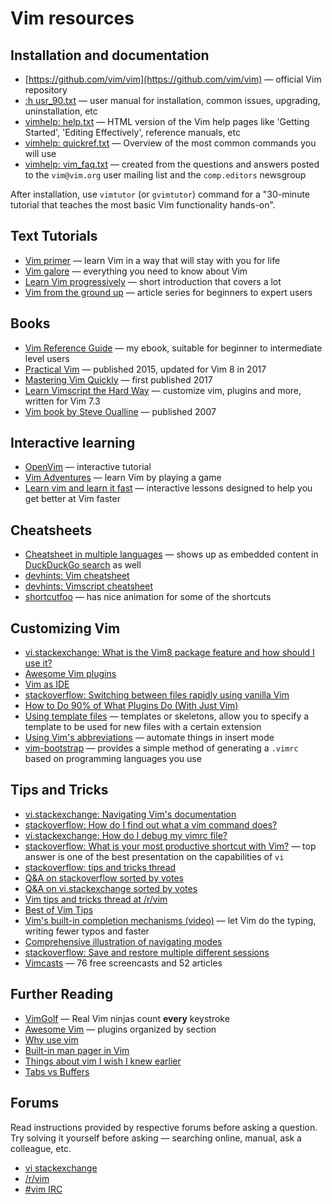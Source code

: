 # Vim resources

## Installation and documentation

* [https://github.com/vim/vim](https://github.com/vim/vim) — official Vim repository
* [:h usr_90.txt](https://vimhelp.org/usr_90.txt.html) — user manual for installation, common issues, upgrading, uninstallation, etc
* [vimhelp: help.txt](https://vimhelp.org/) — HTML version of the Vim help pages like 'Getting Started', 'Editing Effectively', reference manuals, etc
* [vimhelp: quickref.txt](https://vimhelp.org/quickref.txt.html) — Overview of the most common commands you will use
* [vimhelp: vim_faq.txt](https://vimhelp.org/vim_faq.txt.html) — created from the questions and answers posted to the `vim@vim.org` user mailing list and the `comp.editors` newsgroup

After installation, use `vimtutor` (or `gvimtutor`) command for a "30-minute tutorial that teaches the most basic Vim functionality hands-on".

## Text Tutorials

* [Vim primer](https://danielmiessler.com/p/vim/) — learn Vim in a way that will stay with you for life
* [Vim galore](https://github.com/mhinz/vim-galore/blob/master/README.md) — everything you need to know about Vim
* [Learn Vim progressively](https://yannesposito.com/Scratch/en/blog/Learn-Vim-Progressively/) — short introduction that covers a lot
* [Vim from the ground up](https://thevaluable.dev/vim-commands-beginner/) — article series for beginners to expert users

## Books

* [Vim Reference Guide](https://learnbyexample.github.io/vim_reference/Introduction.html) — my ebook, suitable for beginner to intermediate level users
* [Practical Vim](https://pragprog.com/titles/dnvim2/practical-vim-second-edition/) — published 2015, updated for Vim 8 in 2017
* [Mastering Vim Quickly](https://jovicailic.org/mastering-vim-quickly/) — first published 2017
* [Learn Vimscript the Hard Way](https://learnvimscriptthehardway.stevelosh.com/) — customize vim, plugins and more, written for Vim 7.3
* [Vim book by Steve Oualline](http://www.oualline.com/vim-book.html) — published 2007

## Interactive learning

* [OpenVim](https://www.openvim.com/tutorial.html) — interactive tutorial
* [Vim Adventures](https://vim-adventures.com/) — learn Vim by playing a game
* [Learn vim and learn it fast](https://www.learnvim.com/) — interactive lessons designed to help you get better at Vim faster

## Cheatsheets

* [Cheatsheet in multiple languages](https://vim.rtorr.com/) — shows up as embedded content in [DuckDuckGo search](https://duckduckgo.com/?q=vim+cheat+sheet) as well
* [devhints: Vim cheatsheet](https://devhints.io/vim)
* [devhints: Vimscript cheatsheet](https://devhints.io/vimscript)
* [shortcutfoo](https://www.shortcutfoo.com/app/dojos/vim/cheatsheet) — has nice animation for some of the shortcuts

## Customizing Vim

* [vi.stackexchange: What is the Vim8 package feature and how should I use it?](https://vi.stackexchange.com/q/9522/1616)
* [Awesome Vim plugins](https://vimawesome.com/)
* [Vim as IDE](https://yannesposito.com/Scratch/en/blog/Vim-as-IDE/)
* [stackoverflow: Switching between files rapidly using vanilla Vim](https://stackoverflow.com/q/16082991/4082052)
* [How to Do 90% of What Plugins Do (With Just Vim)](https://www.youtube.com/watch?v=XA2WjJbmmoM)
* [Using template files](https://shapeshed.com/vim-templates/) — templates or skeletons, allow you to specify a template to be used for new files with a certain extension
* [Using Vim's abbreviations](https://vonheikemen.github.io/devlog/tools/using-vim-abbreviations/) — automate things in insert mode
* [vim-bootstrap](https://vim-bootstrap.com/) — provides a simple method of generating a `.vimrc` based on programming languages you use

## Tips and Tricks

* [vi.stackexchange: Navigating Vim's documentation](https://vi.stackexchange.com/q/2136/1616)
* [stackoverflow: How do I find out what a vim command does?](https://stackoverflow.com/q/25474313/4082052)
* [vi.stackexchange: How do I debug my vimrc file?](https://vi.stackexchange.com/q/2003/1616)
* [stackoverflow: What is your most productive shortcut with Vim?](https://stackoverflow.com/q/1218390/4082052) — top answer is one of the best presentation on the capabilities of `vi`
* [stackoverflow: tips and tricks thread](https://stackoverflow.com/q/726894/4082052)
* [Q&A on stackoverflow sorted by votes](https://stackoverflow.com/questions/tagged/vim?sort=votes&pageSize=15)
* [Q&A on vi.stackexchange sorted by votes](https://vi.stackexchange.com/questions?tab=Votes)
* [Vim tips and tricks thread at /r/vim](https://old.reddit.com/r/vim/comments/4aab93/weekly_vim_tips_and_tricks_thread_1/)
* [Best of Vim Tips](http://zzapper.co.uk/vimtips.html)
* [Vim's built-in completion mechanisms (video)](https://www.youtube.com/watch?v=3TX3kV3TICU) — let Vim do the typing, writing fewer typos and faster
* [Comprehensive illustration of navigating modes](https://gist.github.com/kennypete/1fae2e48f5b0577f9b7b10712cec3212)
* [stackoverflow: Save and restore multiple different sessions](https://stackoverflow.com/q/1642611/4082052)
* [Vimcasts](http://vimcasts.org/) — 76 free screencasts and 52 articles

## Further Reading

* [VimGolf](https://www.vimgolf.com/) — Real Vim ninjas count **every** keystroke
* [Awesome Vim](https://github.com/akrawchyk/awesome-vim) — plugins organized by section
* [Why use vim](http://www.viemu.com/a-why-vi-vim.html)
* [Built-in man pager in Vim](https://old.reddit.com/r/vim/comments/4xkyah/til_builtin_man_pager_in_vim/)
* [Things about vim I wish I knew earlier](https://blog.petrzemek.net/2016/04/06/things-about-vim-i-wish-i-knew-earlier/)
* [Tabs vs Buffers](https://joshldavis.com/2014/04/05/vim-tab-madness-buffers-vs-tabs/)

## Forums

Read instructions provided by respective forums before asking a question. Try solving it yourself before asking — searching online, manual, ask a colleague, etc.

* [vi stackexchange](https://vi.stackexchange.com/)
* [/r/vim](https://old.reddit.com/r/vim/)
* [#vim IRC](irc://irc.libera.chat/vim)

